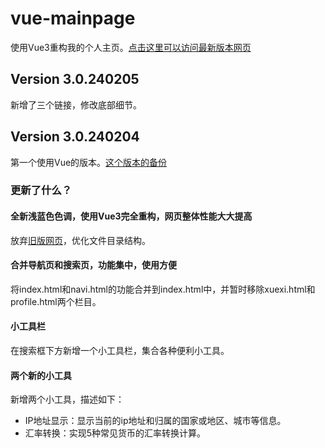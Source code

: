 # vue-mainpage

使用Vue3重构我的个人主页。[点击这里可以访问最新版本网页](https://gugugugugutian.github.io/)

## Version 3.0.240205

新增了三个链接，修改底部细节。

## Version 3.0.240204

第一个使用Vue的版本。[这个版本的备份](https://gugugugugutian.github.io/oldvue/3.0.240204)

### 更新了什么？

#### 全新浅蓝色色调，使用Vue3完全重构，网页整体性能大大提高

放弃[旧版网页](https://gugugugugutian.github.io/old)，优化文件目录结构。

#### 合并导航页和搜索页，功能集中，使用方便

将index.html和navi.html的功能合并到index.html中，并暂时移除xuexi.html和profile.html两个栏目。

#### 小工具栏

在搜索框下方新增一个小工具栏，集合各种便利小工具。

#### 两个新的小工具

新增两个小工具，描述如下：

- IP地址显示：显示当前的ip地址和归属的国家或地区、城市等信息。
- 汇率转换：实现5种常见货币的汇率转换计算。

